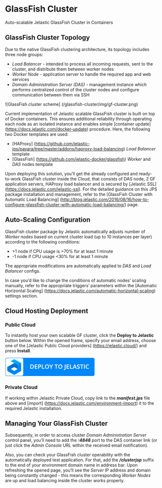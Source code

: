 # GlassFish Cluster


Auto-scalable Jelastic GlassFish Cluster in Containers


## GlassFish Cluster Topology


Due to the native GlassFish clustering architecture, its topology includes three node groups:
- _Load Balancer_ - intended to process all incoming requests, sent to the cluster, and distribute them between worker nodes
- _Worker Node_ - application server to handle the required app and web services
- _Domain Administration Server (DAS)_ - management instance which performs centralized control of the cluster nodes and configure communication between them via SSH 


![GlassFish cluster scheme] (/glassfish-cluster/img/gf-cluster.png)



Current implementation of Jelastic scalable GlassFish cluster is built on top of Docker containers. This ensures additional reliability through operating each node as an isolated instance and enables simple [container update] (https://docs.jelastic.com/docker-update) procedure. Here, the following two Docker templates are used:
- [HAProxy] (https://github.com/jelastic-jps/payara/tree/master/addons/haproxy-load-balancing) _Load Balancer_ template
- [GlassFish] (https://github.com/jelastic-docker/glassfish) _Worker_ and _DAS_ nodes template


Upon deploying this solution, you’ll get the already configured and ready-to-work GlassFish cluster inside the Cloud, that consists of DAS node, 2 GF application servers, HAProxy load balancer and is secured by [Jelastic SSL] (https://docs.jelastic.com/jelastic-ssl). For the detailed guidance on this JPS package installation and management, refer to the [GlassFish Cluster with Automatic Load Balancing] (http://blog.jelastic.com/2016/08/16/how-to-configure-glassfish-cluster-with-automatic-load-balancing/) page.


## Auto-Scaling Configuration 


GlassFish cluster package by Jelastic automatically adjusts number of _Worker nodes_ based on current cluster load (up to 10 instances per layer) according to the following conditions:
- +1 node if CPU usage is >70% for at least 1 minute
- -1 node if CPU usage <30% for at least 1 minute


The appropriate modifications are automatically applied to _DAS_ and _Load Balancer_ configs.


In case you’d like to change the conditions of automatic nodes’ scaling manually, refer to the appropriate triggers’ parameters within the [Automatic Horizontal Scaling] (https://docs.jelastic.com/automatic-horizontal-scaling) settings section.


## Cloud Hosting Deployment


### Public Cloud


To instantly host your own scalable GF cluster, click the **Deploy to Jelastic** button below. Within the opened frame, specify your email address, choose one of the [Jelastic Public Cloud providers] (https://jelastic.cloud/) and press **Install**.


[![Deploy](https://github.com/jelastic-jps/git-push-deploy/raw/master/images/deploy-to-jelastic.png)](https://jelastic.com/install-application/?manifest=https://raw.githubusercontent.com/jelastic-jps/glassfish/master/manifest.jps)





### Private Cloud


If working within Jelastic Private Cloud, copy link to the **_manifest.jps_** file above and [import] (https://docs.jelastic.com/environment-import) it to the required Jelastic installation. 


## Managing Your GlassFish Cluster


Subsequently, in order to access cluster _Domain Administration Server_ control panel, you’ll need to add the **_:4848_** port to the DAS container link (or just click the _Admin Console_ URL within the received email notification).


Also, you can check your GlassFish cluster operability with the automatically deployed test application. For that, add the **_/clusterjsp_** suffix to the end of your environment domain name in address bar. Upon refreshing the opened page, you’ll see the _Server_ IP address and domain being constantly changed - this means the corresponding _Worker Nodes_ are up and load balancing inside the cluster works properly.
